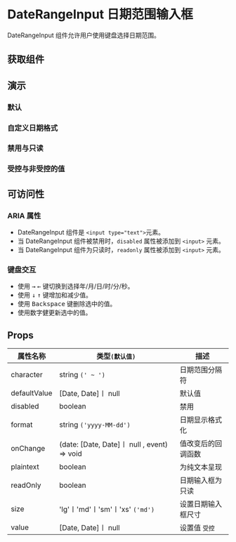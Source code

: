 # DateRangeInput 日期范围输入框

DateRangeInput 组件允许用户使用键盘选择日期范围。

## 获取组件

<!--{include:<import-guide>}-->

## 演示

### 默认

<!--{include:`basic.md`}-->

### 自定义日期格式

<!--{include:`format.md`}-->

### 禁用与只读

<!--{include:`disabled.md`}-->

### 受控与非受控的值

<!--{include:`controlled.md`}-->

## 可访问性

### ARIA 属性

- DateRangeInput 组件是 `<input type="text">`元素。
- 当 DateRangeInput 组件被禁用时，`disabled` 属性被添加到 `<input>` 元素。
- 当 DateRangeInput 组件为只读时，`readonly` 属性被添加到 `<input>` 元素。

### 键盘交互

- 使用 <kbd>→</kbd> <kbd>←</kbd> 键切换到选择年/月/日/时/分/秒。
- 使用 <kbd>↓</kbd> <kbd>↑</kbd> 键增加和减少值。
- 使用 <kbd>Backspace</kbd> 键删除选中的值。
- 使用数字健更新选中的值。

## Props

<!-- prettier-sort-markdown-table -->

| 属性名称     | 类型`(默认值)`                              | 描述               |
| ------------ | ------------------------------------------- | ------------------ |
| character    | string `(' ~ ')`                            | 日期范围分隔符     |
| defaultValue | [Date, Date]〡 null                         | 默认值             |
| disabled     | boolean                                     | 禁用               |
| format       | string `('yyyy-MM-dd')`                     | 日期显示格式化     |
| onChange     | (date: [Date, Date]〡 null , event) => void | 值改变后的回调函数 |
| plaintext    | boolean                                     | 为纯文本呈现       |
| readOnly     | boolean                                     | 日期输入框为只读   |
| size         | 'lg'〡'md'〡'sm'〡'xs' `('md')`             | 设置日期输入框尺寸 |
| value        | [Date, Date]〡 null                         | 设置值 `受控`      |
